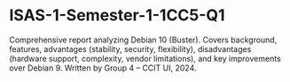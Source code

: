 # ISAS-1-Semester-1-1CC5-Q1
Comprehensive report analyzing Debian 10 (Buster). Covers background, features, advantages (stability, security, flexibility), disadvantages (hardware support, complexity, vendor limitations), and key improvements over Debian 9. Written by Group 4 – CCIT UI, 2024.
